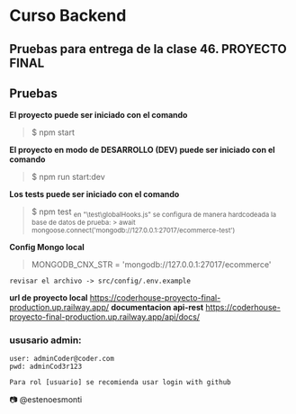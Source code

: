 # Curso Backend

## Pruebas para entrega de la clase 46. PROYECTO FINAL

## Pruebas

**El proyecto puede ser iniciado con el comando**
> $ npm start

**El proyecto en modo de DESARROLLO (DEV) puede ser iniciado con el comando**
> $ npm run start:dev

**Los tests puede ser iniciado con el comando**
> $ npm test
<sub>en "\test\globalHooks.js" se configura de manera hardcodeada la base de datos de prueba: </sub>
<sub>> await mongoose.connect('mongodb://127.0.0.1:27017/ecommerce-test')</sub>

**Config Mongo local**
> MONGODB_CNX_STR = 'mongodb://127.0.0.1:27017/ecommerce'

```
revisar el archivo -> src/config/.env.example
```
**url de proyecto local**
https://coderhouse-proyecto-final-production.up.railway.app/
**documentacion api-rest**
https://coderhouse-proyecto-final-production.up.railway.app/api/docs/

### ususario admin:
```
user: adminCoder@coder.com
pwd: adminCod3r123

Para rol [usuario] se recomienda usar login with github
```

📷 @estenoesmonti